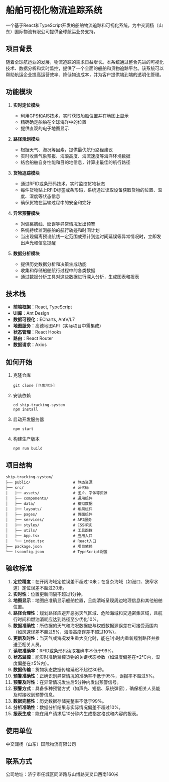 # 船舶可视化物流追踪系统

一个基于React和TypeScript开发的船舶物流追踪和可视化系统，为中交润杨（山东）国际物流有限公司提供全球航运业务支持。

## 项目背景

随着全球航运业的发展，物流追踪的需求日益增长。本系统通过整合先进的可视化技术、数据分析和实时监控，提供了一个全面的船舶和货物追踪平台。该系统可以帮助航运企业提高运营效率、降低物流成本，并为客户提供端到端的透明化管理。

## 功能模块

1. **实时定位模块**
   - 利用GPS和AIS技术，实时获取船舶位置并在地图上显示
   - 精确确定船舶在全球海洋中的位置
   - 提供直观的电子地图显示

2. **路径规划模块**
   - 根据天气、海况等因素，提供最优航行路径建议
   - 实时收集气象预报、海浪高度、海流速度等海洋环境数据
   - 结合船舶自身性能和目的地信息，计算出最佳的航行路径

3. **货物追踪模块**
   - 通过RFID或条形码技术，实时监控货物状态
   - 每件货物贴上RFID标签或条形码，系统通过读取设备获取货物的位置、温度、湿度等状态信息
   - 确保货物在运输过程中的安全和完好

4. **异常预警模块**
   - 对偏离航线、延误等异常情况发出预警
   - 系统持续监测船舶的航行轨迹和时间计划
   - 当出现偏离预设航线一定范围或预计到达时间延误等异常情况时，立即发出声光和信息提醒

5. **数据分析模块**
   - 提供历史数据分析和决策生成功能
   - 收集和存储船舶航行过程中的各类数据
   - 通过数据分析工具对这些数据进行深入分析，生成图表和报表

## 技术栈

- **前端框架**：React, TypeScript
- **UI库**：Ant Design
- **数据可视化**：ECharts, AntV/L7
- **地图服务**：高德地图API（实际项目中需集成）
- **状态管理**：React Hooks
- **路由**：React Router
- **数据请求**：Axios

## 如何开始

1. 克隆仓库
   ```
   git clone [仓库地址]
   ```

2. 安装依赖
   ```
   cd ship-tracking-system
   npm install
   ```

3. 启动开发服务器
   ```
   npm start
   ```

4. 构建生产版本
   ```
   npm run build
   ```

## 项目结构

```
ship-tracking-system/
├── public/                   # 静态资源
├── src/                      # 源代码
│   ├── assets/               # 图片、字体等资源
│   ├── components/           # 通用组件
│   ├── data/                 # 模拟数据
│   ├── layouts/              # 布局组件
│   ├── pages/                # 页面组件
│   ├── services/             # API服务
│   ├── styles/               # CSS样式
│   ├── utils/                # 工具函数
│   ├── App.tsx               # 应用入口
│   └── index.tsx             # React入口
├── package.json              # 项目依赖
└── tsconfig.json             # TypeScript配置
```

## 验收标准

1. **定位精度**：在开阔海域定位误差不超过10米；在复杂海域（如港口、狭窄水道）定位误差不超过20米。
2. **实时性**：位置更新间隔不超过1分钟。
3. **地图显示**：地图应准确显示船舶位置，且能清晰呈现周边地理信息和其他船舶位置。
4. **路径合理性**：规划路径应避开恶劣天气区域、危险海域和交通密集区域，且航行时间和燃油消耗应达到路径至少优化10%。
5. **数据准确性**：所依据的天气和海况数据应与权威数据源误差在可接受范围内（如风速误差不超过5%，海浪高度误差不超过10%）。
6. **更新及时性**：当天气或海况发生重大变化时，能在1小时内重新规划路径并推送至相关人员。
7. **读取准确率**：RFID或条形码读取准确率不低于99%。
8. **状态监控**：能实时准确监控货物的关键状态参数（如温度偏差在±2℃内，湿度偏差在±5%内）。
9. **数据传输**：货物状态数据传输延迟不超过30秒。
10. **预警准确性**：正确识别异常情况的准确率不低于95%，误报率不超过5%。
11. **预警及时性**：在异常情况发生后5分钟内发出预警信号。
12. **预警方式**：具备多种预警方式（如声光、短信、系统弹窗），确保相关人员能及时接收到预警信息。
13. **数据完整性**：历史数据存储完整率不低于99%。
14. **分析准确性**：数据分析结果与实际情况偏差不超过10%。
15. **报表生成**：能在用户请求后10分钟内生成指定格式和内容的报表。

## 使用单位

中交润杨（山东）国际物流有限公司

## 联系方式

公司地址：济宁市任城区同济路与山博路交叉口西南160米
